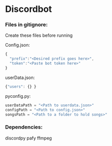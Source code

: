 # Discordbot

### Files in gitignore:

Create these files before running

Config.json: 
```javascript
{
  "prefix":"<Desired prefix goes here>",
  "token":"<Paste bot token here>"
}
```

userData.json:
```javascript
{"users": {} }
```

pyconfig.py:

```python
userDataPath = "<Path to userdata.json>"
configPath = "<Path to config.json>"
songsPath = "<Path to a folder to hold songs>"
```

### Dependencies:

discordpy
pafy
ffmpeg
